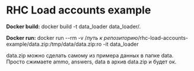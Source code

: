 # RHC Load accounts example

**Docker build:**
docker build -t data_loader data_loader/.

**Docker run:**
docker run --rm -v /*путь к репозиторию*/rhc-load-accounts-example/data.zip:/tmp/data/data.zip:ro -it data_loader

data.zip можно сделать самому из примера данных в папке data. Просто сжимаете ammo, answers, data в архив data.zip и будет ок.